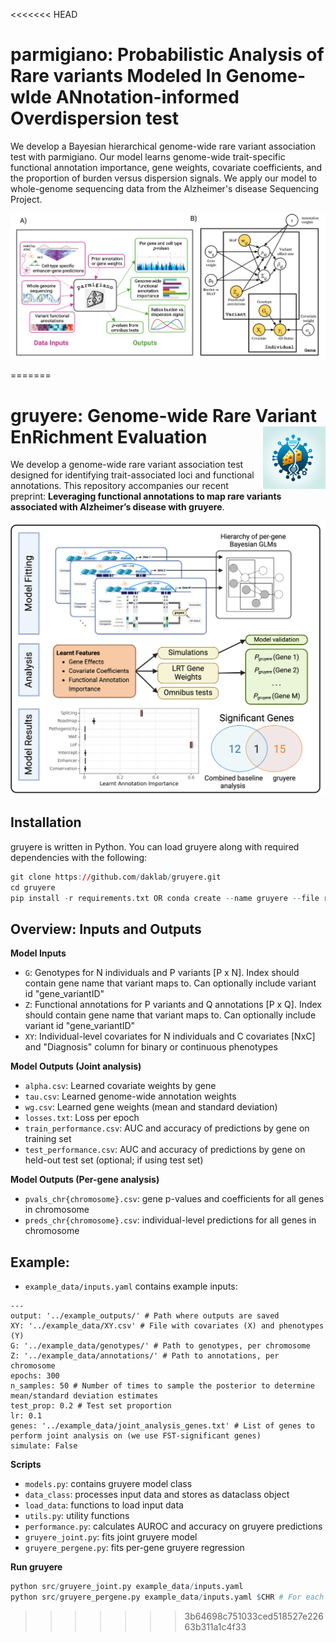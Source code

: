 <<<<<<< HEAD
# parmigiano: Probabilistic Analysis of Rare variants Modeled In Genome-wIde ANnotation-informed Overdispersion test

We develop a Bayesian hierarchical genome-wide rare variant association test with parmigiano. Our model learns genome-wide trait-specific functional annotation importance, gene weights, covariate coefficients, and the proportion of burden versus dispersion signals. We apply our model to whole-genome sequencing data from the Alzheimer's disease Sequencing Project.

![parmigiano model](figures/parmigiano%20Model.png)

=======
# gruyere: Genome-wide Rare Variant EnRichment Evaluation <img src="figures/logo3.png" align="right" height="100"/>

We develop a genome-wide rare variant association test designed for identifying trait-associated loci and functional annotations. This repository accompanies our recent preprint: **Leveraging functional annotations to map rare variants associated with Alzheimer’s disease with gruyere**.


![gruyere model](figures/overview.png)

## Installation

gruyere is written in Python. You can load gruyere along with required dependencies with the following:

``` r
git clone https://github.com/daklab/gruyere.git
cd gruyere
pip install -r requirements.txt OR conda create --name gruyere --file requirements.txt
```

## Overview: Inputs and Outputs
**Model Inputs** 
- `G`: Genotypes for N individuals and P variants [P x N]. Index should contain gene name that variant maps to. Can optionally include variant id "gene_variantID"
- `Z`: Functional annotations for P variants and Q annotations [P x Q]. Index should contain gene name that variant maps to. Can optionally include variant id "gene_variantID"
- `XY`: Individual-level covariates for N individuals and C covariates [NxC] and "Diagnosis" column for binary or continuous phenotypes

**Model Outputs (Joint analysis)**
- `alpha.csv`: Learned covariate weights by gene
- `tau.csv`: Learned genome-wide annotation weights
- `wg.csv`: Learned gene weights (mean and standard deviation)
- `losses.txt`: Loss per epoch
- `train_performance.csv`: AUC and accuracy of predictions by gene on training set
- `test_performance.csv`: AUC and accuracy of predictions by gene on held-out test set (optional; if using test set)

**Model Outputs (Per-gene analysis)**
- `pvals_chr{chromosome}.csv`: gene p-values and coefficients for all genes in chromosome
- `preds_chr{chromosome}.csv`: individual-level predictions for all genes in chromosome


## Example:
- `example_data/inputs.yaml` contains example inputs: 

```
---
output: '../example_outputs/' # Path where outputs are saved
XY: '../example_data/XY.csv' # File with covariates (X) and phenotypes (Y)
G: '../example_data/genotypes/' # Path to genotypes, per chromosome
Z: '../example_data/annotations/' # Path to annotations, per chromosome
epochs: 300 
n_samples: 50 # Number of times to sample the posterior to determine mean/standard deviation estimates
test_prop: 0.2 # Test set proportion
lr: 0.1
genes: '../example_data/joint_analysis_genes.txt' # List of genes to perform joint analysis on (we use FST-significant genes)
simulate: False 
```

**Scripts**
- `models.py`: contains gruyere model class
- `data_class`: processes input data and stores as dataclass object
- `load_data`: functions to load input data
- `utils.py`: utility functions
- `performance.py`: calculates AUROC and accuracy on gruyere predictions
- `gruyere_joint.py`: fits joint gruyere model
- `gruyere_pergene.py`: fits per-gene gruyere regression

**Run gruyere**
``` r
python src/gruyere_joint.py example_data/inputs.yaml
python src/gruyere_pergene.py example_data/inputs.yaml $CHR # For each chromosome
```
>>>>>>> 3b64698c751033ced518527e22663b311a1c4f33

